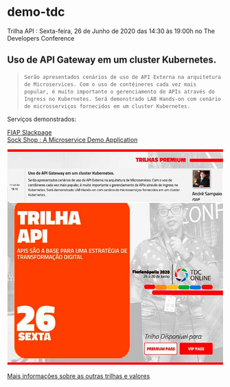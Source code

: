 # demo-tdc

Trilha API : Sexta-feira, 26 de Junho de 2020 das 14:30 às 19:00h no The Developers Conference

## **Uso de API Gateway em um cluster Kubernetes.**

> `Serão apresentados cenários de uso de API Externa na arquitetura de Microservices. Com o uso de contêineres cada vez mais popular, é muito importante o gerenciamento de APIs através do Ingress no Kubernetes. Será demonstrado LAB Hands-on com cenário de microsserviços fornecidos em um cluster Kubernetes.`

Serviços demonstrados:

[FIAP Slackpage](https://github.com/tonanuvem/slackpage)
<br>
[Sock Shop : A Microservice Demo Application](https://github.com/microservices-demo/microservices-demo/blob/master/deploy/kubernetes/complete-demo.yaml)

![Alt Text](tdc-floripa-api.jpg)

[Mais informações sobre as outras trilhas e valores](https://thedevconf.com/tdc/2020/floripaonline/)
